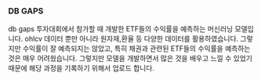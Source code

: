 ### DB GAPS
db gaps 투자대회에서 참가할 때 개발한 ETF들의 수익률을 예측하는 머신러닝 모델입니다. ohlcv 데이터 뿐만 아니라 원자재,환율 등
다양한 데이터를 활용하였습니다. 그렇지만 수익률이 잘 예측되지는 않았고, 특히 채권과 관련된 ETF들의 수익률을 예측하는 것은
매우 어려웠습니다. 그렇지만 모델을 개발하면서 많은 것을 배우고 느낄 수 있었기 때문에 해당 과정을 기록하기 위해서 업로드 합니다.
